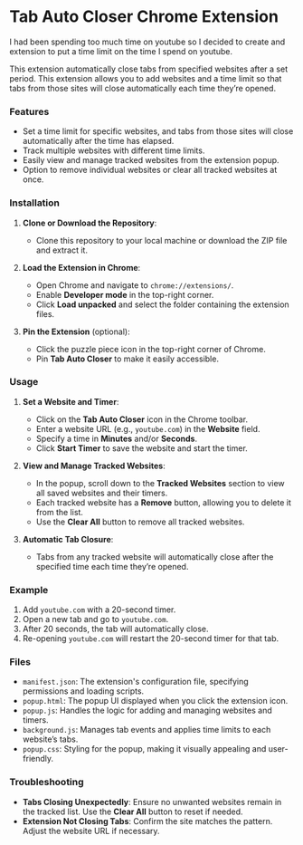 
# Tab Auto Closer Chrome Extension

I had been spending too much time on youtube so I decided to create and extension to put a time limit on the time I spend on youtube.

This extension automatically close tabs from specified websites after a set period. This extension allows you to add websites and a time limit so that tabs from those sites will close automatically each time they’re opened.

### Features

- Set a time limit for specific websites, and tabs from those sites will close automatically after the time has elapsed.
- Track multiple websites with different time limits.
- Easily view and manage tracked websites from the extension popup.
- Option to remove individual websites or clear all tracked websites at once.

### Installation

1. **Clone or Download the Repository**:
   - Clone this repository to your local machine or download the ZIP file and extract it.

2. **Load the Extension in Chrome**:
   - Open Chrome and navigate to `chrome://extensions/`.
   - Enable **Developer mode** in the top-right corner.
   - Click **Load unpacked** and select the folder containing the extension files.

3. **Pin the Extension** (optional):
   - Click the puzzle piece icon in the top-right corner of Chrome.
   - Pin **Tab Auto Closer** to make it easily accessible.

### Usage

1. **Set a Website and Timer**:
   - Click on the **Tab Auto Closer** icon in the Chrome toolbar.
   - Enter a website URL (e.g., `youtube.com`) in the **Website** field.
   - Specify a time in **Minutes** and/or **Seconds**.
   - Click **Start Timer** to save the website and start the timer.

2. **View and Manage Tracked Websites**:
   - In the popup, scroll down to the **Tracked Websites** section to view all saved websites and their timers.
   - Each tracked website has a **Remove** button, allowing you to delete it from the list.
   - Use the **Clear All** button to remove all tracked websites.

3. **Automatic Tab Closure**:
   - Tabs from any tracked website will automatically close after the specified time each time they’re opened.

### Example

1. Add `youtube.com` with a 20-second timer.
2. Open a new tab and go to `youtube.com`.
3. After 20 seconds, the tab will automatically close.
4. Re-opening `youtube.com` will restart the 20-second timer for that tab.

### Files

- `manifest.json`: The extension's configuration file, specifying permissions and loading scripts.
- `popup.html`: The popup UI displayed when you click the extension icon.
- `popup.js`: Handles the logic for adding and managing websites and timers.
- `background.js`: Manages tab events and applies time limits to each website’s tabs.
- `popup.css`: Styling for the popup, making it visually appealing and user-friendly.


### Troubleshooting

- **Tabs Closing Unexpectedly**: Ensure no unwanted websites remain in the tracked list. Use the **Clear All** button to reset if needed.
- **Extension Not Closing Tabs**: Confirm the site matches the pattern. Adjust the website URL if necessary.

